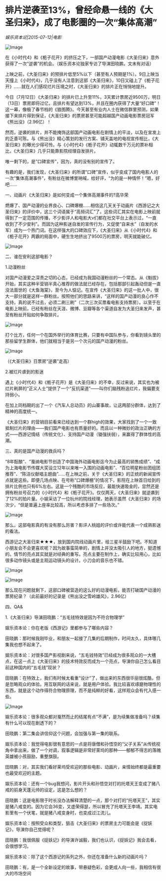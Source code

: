 # 排片逆袭至13%，曾经命悬一线的《大圣归来》，成了电影圈的一次“集体高潮”

*娱乐资本论|2015-07-12|电影*

![Image](http://static.ylzbl.com/uploads/ueditor/php/upload/image/20171018/1508321056480704.jpeg)

在《小时代4》和《栀子花开》的挤压之下，一部国产动漫电影《大圣归来》意外获得了一次“逆袭”的机会。（娱乐资本论独家专访了导演田晓鹏，文末有对话）

上映之前，《大圣归来》的预排片低至5%以下（甚至有人预期是1%）。9日上映当天撞上《小时代4》，几乎没有人注意到这部《大圣归来》，10日又碰上了《栀子花开》……就在人们感叹烂片压境之时，《大圣归来》的排片正在悄悄地提升。

今日（7月12日）《大圣归来》的排片已上升至11%，3天累计票房近9500万，明日（13日）票房即将过亿，且排片有望达到13%，并且在圈内获得了大量“好口碑”！这一幕，像极了春节档的《狼图腾》。今天甚至有业内人士在微信群里预测，如果接下来排片得到保证，《大圣归来》的票房甚至可能超越国产动画电影票房冠军《熊出没》（2.96亿）！

然而，逆袭的排片，并不能掩饰这部国产动画电影在剧情上的平淡，以及在宣发上的乏善可陈。与《熊出没》精心策划的发行方案、铺天盖地的电视宣传相比，《大圣归来》的曝光少得可怜，与《小时代4》《栀子花开》动辄数千万元的票补相比，《大圣归来》几乎只能靠影院经理自发排片。

唯一剩下的，是“口碑宣传”，因为，真的没有别的宣传了。

有趣的是，我们发现，《大圣归来》的所谓“口碑”宣传，似乎变成了国内电影人的一次“集体高潮事件”，有粉丝在微博里呐喊，给好评，“为的是一种情怀！”嗯，好吧……

一、动画片《大圣归来》是如何变成一个集体高潮事件的?高华荣

燃爆了、国产动漫的业界良心、口碑爆棚……相信这几天关于动画片《西游记之大圣归来》的评价中，这三个词语属于“高频词汇”了。这些词汇其实在电影上映前就得到了一定范围的传播，不少影评人和电影大v们都在社交平台上表示过，“一直收到了不少安利”。而因为这种影迷自发的宣传行为，又促使“自来水”（自发的水军）成为一个热门词。在这样强大的口碑效应下，《大圣归来》从《小时代4》和《栀子花开》两霸的局面中，硬生生地挤出了9500万的票房，明天就能破亿。

![Image](http://si1.go2yd.com/get-image/0Ha1mSgZxEe)

二、谁在安利这部电影？

1.动漫粉丝

对国产动漫爱之深责之切的心态，已经成为我国动漫粉丝的一个常态。从《魁拔》开始，其实这种半营销半真心推荐的做法就已经存在。包括那部引起轰动但是一直没法面世的《大鱼海棠》，至今为人惦记。在宣传《大圣归来》的这一批人中，很大一部分就是这样一群粉丝。按照他们的思路来讲，“这样的国产动漫的良心作不支持，真的说不过去，必须二刷三刷”（二次三次买票看电影支持票房）。以至于在电影上映前，已经有粉丝在天涯、微博、豆瓣等各个渠道自发为大圣归来发声，甚至有粉丝开贴如何争取排片。

![Image](http://si1.go2yd.com/get-image/0Ha1mZooWP2)

打个比方，任何一个在国外举行的体育比赛，只要有中国队参与，你看到镜头里的那些留学生群体，他们就相当于是另一个次元的国产动漫的粉丝。

![Image](http://si1.go2yd.com/get-image/0Ha1mb93fbE)

（《大圣归来》日票房“逆袭”走高）

2.被烂片虐到的影迷

遇上《小时代4》和《栀子花开》是《大圣归来》的不幸，反过来说，其实也为被烂片刷屏的“正义人士”提供了一个“反抗渠道”——叫你们脑残粉追烂片，我偏要支持弱小。

在加上同档期的出了一个《汽车人总动员》的山寨事故，让这两部分群体，达到了精神的高度统一。

《大圣归来》的营销目前看来已经达到一个群high的效果，大家找到了一个一致抵制烂片的理由——我们国产电影也有质量好的。而且以一种微妙的政治正确的方式——西游记情结（传统文化）、支持国产动漫（锄强扶弱），来赢得了群体性的高潮。

三、真的是国产动漫的救兵吗？

“8年酝酿”、“戛纳电影节创造了中国海外动画电影迄今为止最高的销售成绩”、“成为上海电影节传媒大奖设立12年以来唯一入围的动画电影”、“百位明星粉丝团组团推荐”、“陈洁仪献唱主题曲”……在上映之前，关于《大圣归来》的正统的新闻宣传点就是这些。即便几场点映、在号称“口碑爆棚”的情况下，影院在上映首日给到的排片比例也只有6%左右。这是一个残酷的市场反应，最能快速吸金的，显然还是拥有粉丝号召力的《小时代4》和《栀子花开》。仅仅两天，《大圣归来》就逆袭到了12%的拍片量。小娱采访了一位杭州的院线经理，她表示虽然《大圣归来》的场次少，“但是普遍上座率比较高，所以考虑多排了一些场次。”

![Image](http://si1.go2yd.com/get-image/0Ha1mcbXing)

那么，这部电影真的有没有那么厉害？影评人桃姐的评价或许能代表一个成熟影迷的看法。

西游记之大圣归来★★★，放到国内院线动画片里，给三星半鼓励下吧。不知道小朋友会不会更喜欢呢？因为故事蛮简单的，剧情上并没太吸引人的地方，挺遗憾的。情节的亮点其实就是对经典的重写。亮点主要在制作上，确实比较用心，比如很多动作镜头或是主观运动镜头的设计。小刀会的音乐也不错。

![Image](http://si1.go2yd.com/get-image/0Ha1mU9ocNM)

![Image](http://si1.go2yd.com/get-image/0Ha1mVRxfo8)

那么现在问题就剩下，这部口碑被营造的这么好的动漫电影，能否打破国产动漫的票房纪录？（此前最好的记录是《熊出没之雪岭雄风》，2.96亿）

四、QA&

1.《大圣归来》导演田晓鹏：“五毛钱特效是因为不符合物理学”

娱乐资本论：你在老版《西游记》里都参与了哪些内容？

田晓鹏：那时候我刚毕业，和朋友一起接了几集的后期制作，时间太久，具体哪几集我也想不起来了。

娱乐资本论：对很多国产影视剧来说，“五毛钱特效”已经成为很多观众的一大槽点，在这一点上《大圣归来》的技术特效反而成为一个亮点，导演你自己怎么看目前这种国内的“五毛钱”现状？

田晓鹏：在特效上，我们有时候太看重“设计”了，做出来的东西很华丽很炫酷，但是忽略观众的体验。用互联网的话来说，就是用户体验。我比较喜欢琢磨物理性的东西，就是这个动作得符合物理原理，而不是纯粹的好看，这样观众会有代入感一些。

![Image](http://si1.go2yd.com/get-image/0Ha1mWgyFRw)

娱乐资本论：很多观众都对戛然而止的结尾有点“不满”，是为续集做准备吗？续集有什么可以现在剧透下的？

田晓鹏：第二集会讲信仰这个问题，会加强与第一集的联系。

娱乐资本论：我觉得电影很有意思的一点是将唐僧和孙悟空的“父子关系”从传统视角中拿出来，做了一个对调，叙事逻辑是非常好莱坞的那种——郁郁不得志的落魄英雄被小孩鼓励，重整旗鼓。

田晓鹏：对，其实我们看好莱坞受欢迎的那些电影、动画片，亲情始终都是最重要也最受欢迎的主题。

娱乐资本论：还有一个bug我想问，影片开头和孙悟空对打的托塔天王变成了猪八戒的前身天蓬元帅的设定，这是怎么想的？

田晓鹏：这是电影限于时长没办法解释清楚的一点，那个对打的“托塔天王”，其实是猪八戒变的。因为它会36变，又虚荣得瑟，所以冒充了托塔天王李靖。其实电影里有一个伏笔，就是猪八戒变身时，也变成过江流儿。

娱乐资本论：按照受众和类型，狙击《大圣归来》的票房主力可能会是《捉妖记》，导演你自己觉得呢？

田晓鹏：我很佩服《捉妖记》的导演许诚毅，我们也认识，《捉妖记》我会去看，会很想学习。

娱乐资本论：除了这个西游记的系列之外，你还在准备什么新的动画片吗？

田晓鹏：有，是一个全新设定的故事，带悬疑色彩，会更成人向一些，我相信有很大的市场空间


